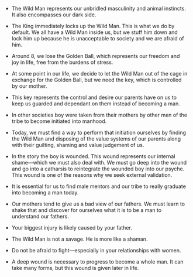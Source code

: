 * The Wild Man represents our unbridled masculinity and animal instincts. It also encompasses our dark side.
* The King immediately locks up the Wild Man. This is what we do by default. We all have a Wild Man inside us, but we stuff him down and lock him up because he is unacceptable to society and we are afraid of him.
* Around 8, we lose the Golden Ball, which represents our freedom and joy in life, free from the burdens of stress.
* At some point in our life, we decide to let the Wild Man out of the cage in exchange for the Golden Ball, but we need the key, which is controlled by our mother.
* This key represents the control and desire our parents have on us to keep us guarded and dependant on them instead of becoming a man.
* In other societies boy were taken from their mothers by other men of the tribe to become initiated into manhood.
  
* Today, we must find a way to perform that initiation ourselves by finding the Wild Man and disposing of the value systems of our parents along with their guilting, shaming and value judgement of us.
* In the story the boy is wounded. This wound represents our internal shame—which we must also deal with. We must go deep into the wound and go into a catharsis to reintegrate the wounded boy into our psyche. This wound is one of the reasons why we seek external validation.
* It is essential for us to find male mentors and our tribe to really graduate into becoming a man today.
* Our mothers tend to give us a bad view of our fathers. We must learn to shake that and discover for ourselves what it is to be a man to understand our fathers.
* Your biggest injury is likely caused by your father.
* The Wild Man is not a savage. He is more like a shaman.
* Do not be afraid to fight—especially in your relationships with women.
* A deep wound is necessary to progress to become a whole man. It can take many forms, but this wound is given later in life.